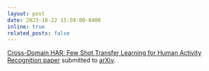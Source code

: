 ```yaml
---
layout: post
date: 2023-10-22 15:59:00-0400
inline: true
related_posts: false
---
```


[Cross-Domain HAR: Few Shot Transfer Learning for Human Activity Recognition paper](https://arxiv.org/pdf/2405.12368) submitted to [arXiv](https://arxiv.org/).
